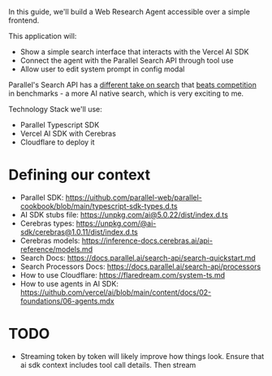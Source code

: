 In this guide, we'll build a Web Research Agent accessible over a simple frontend.

This application will:

- Show a simple search interface that interacts with the Vercel AI SDK
- Connect the agent with the Parallel Search API through tool use
- Allow user to edit system prompt in config modal

Parallel's Search API has a [different take on search](https://parallel.ai/blog/parallel-search-api) that [beats competition](https://parallel.ai/blog/search-api-benchmark) in benchmarks - a more AI native search, which is very exciting to me.

Technology Stack we'll use:

- Parallel Typescript SDK
- Vercel AI SDK with Cerebras
- Cloudflare to deploy it

# Defining our context

- Parallel SDK: https://uithub.com/parallel-web/parallel-cookbook/blob/main/typescript-sdk-types.d.ts
- AI SDK stubs file: https://unpkg.com/ai@5.0.22/dist/index.d.ts
- Cerebras types: https://unpkg.com/@ai-sdk/cerebras@1.0.11/dist/index.d.ts
- Cerebras models: https://inference-docs.cerebras.ai/api-reference/models.md
- Search Docs: https://docs.parallel.ai/search-api/search-quickstart.md
- Search Processors Docs: https://docs.parallel.ai/search-api/processors
- How to use Cloudflare: https://flaredream.com/system-ts.md
- How to use agents in AI SDK: https://uithub.com/vercel/ai/blob/main/content/docs/02-foundations/06-agents.mdx

# TODO

- Streaming token by token will likely improve how things look. Ensure that ai sdk context includes tool call details. Then stream

